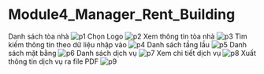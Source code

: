 # Module4_Manager_Rent_Building
Danh sách tòa nhà
![p1](https://user-images.githubusercontent.com/59548824/93838614-7aa26f80-fcb4-11ea-93dc-240680eb95fe.png)
Chọn Logo
![p2](https://user-images.githubusercontent.com/59548824/93838934-7f1b5800-fcb5-11ea-8bd9-db599cb67af8.png)
Xem thông tin tòa nhà
![p3](https://user-images.githubusercontent.com/59548824/93839066-ef29de00-fcb5-11ea-9b1a-5b7719d7d89d.png)
Tìm kiếm thông tin theo dữ liệu nhập vào
![p4](https://user-images.githubusercontent.com/59548824/93839207-6d868000-fcb6-11ea-81ed-feab5458c49b.png)
Danh sách tầng lầu
![p5](https://user-images.githubusercontent.com/59548824/93839308-bdfddd80-fcb6-11ea-9c22-bd6e1be76cdf.png)
Danh sách mặt bằng
![p6](https://user-images.githubusercontent.com/59548824/93839343-dd950600-fcb6-11ea-9f8d-d1932a1cb590.png)
Danh sách dịch vụ
![p7](https://user-images.githubusercontent.com/59548824/93839393-0a491d80-fcb7-11ea-80e9-6da507da766e.png)
Xem chi tiết dịch vụ
![p8](https://user-images.githubusercontent.com/59548824/93839481-3f557000-fcb7-11ea-9136-fb69da03fa68.png)
Xuất thông tin dịch vụ ra file PDF
![p9](https://user-images.githubusercontent.com/59548824/93839549-7c216700-fcb7-11ea-9907-ab7b06a5e29a.png)
